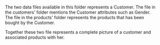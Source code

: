 The two data files available in this folder represents a Customer. 
The file in the customers' folder mentions the Customer attributes such as Gender. 
The file in the products' folder represents the products that has been bought by the Customer.

Together these two file represents a complete picture of a customer and associated products with her.

